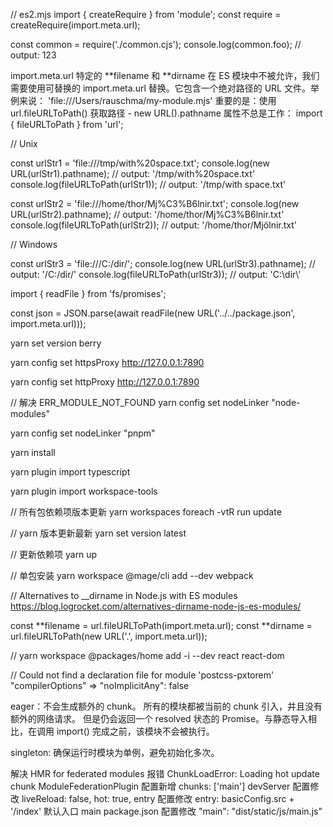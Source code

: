// es2.mjs
import { createRequire } from 'module';
const require = createRequire(import.meta.url);

const common = require('./common.cjs');
console.log(common.foo); // output: 123

import.meta.url
特定的 **filename 和 **dirname 在 ES 模块中不被允许，我们需要使用可替换的 import.meta.url 替换。它包含一个绝对路径的 URL 文件。举例来说：
'file:///Users/rauschma/my-module.mjs'
重要的是：使用 url.fileURLToPath() 获取路径 - new URL().pathname 属性不总是工作：
import { fileURLToPath } from 'url';

// Unix

const urlStr1 = 'file:///tmp/with%20space.txt';
console.log(new URL(urlStr1).pathname);
// output: '/tmp/with%20space.txt'
console.log(fileURLToPath(urlStr1));
// output: '/tmp/with space.txt'

const urlStr2 = 'file:///home/thor/Mj%C3%B6lnir.txt';
console.log(new URL(urlStr2).pathname);
// output: '/home/thor/Mj%C3%B6lnir.txt'
console.log(fileURLToPath(urlStr2));
// output: '/home/thor/Mjölnir.txt'

// Windows

const urlStr3 = 'file:///C:/dir/';
console.log(new URL(urlStr3).pathname);
// output: '/C:/dir/'
console.log(fileURLToPath(urlStr3));
// output: 'C:\\dir\\'

import { readFile } from 'fs/promises';

const json = JSON.parse(await readFile(new URL('../../package.json', import.meta.url)));

yarn set version berry

yarn config set httpsProxy http://127.0.0.1:7890

yarn config set httpProxy http://127.0.0.1:7890

// 解决 ERR_MODULE_NOT_FOUND
yarn config set nodeLinker "node-modules"

yarn config set nodeLinker "pnpm"

yarn install

yarn plugin import typescript

yarn plugin import workspace-tools

// 所有包依赖项版本更新
yarn workspaces foreach -vtR run update

// yarn 版本更新最新
yarn set version latest

// 更新依赖项
yarn up

// 单包安装
yarn workspace @mage/cli add --dev webpack

// Alternatives to \_\_dirname in Node.js with ES modules
https://blog.logrocket.com/alternatives-dirname-node-js-es-modules/

const **filename = url.fileURLToPath(import.meta.url);
const **dirname = url.fileURLToPath(new URL('.', import.meta.url));

// yarn workspace @packages/home add -i --dev react react-dom

// Could not find a declaration file for module 'postcss-pxtorem'
"compilerOptions" => "noImplicitAny": false

eager：不会生成额外的 chunk。
所有的模块都被当前的 chunk 引入，并且没有额外的网络请求。
但是仍会返回一个 resolved 状态的 Promise。与静态导入相比，在调用 import() 完成之前，该模块不会被执行。

singleton: 确保运行时模块为单例，避免初始化多次。

解决 HMR for federated modules 报错
ChunkLoadError: Loading hot update chunk
ModuleFederationPlugin 配置新增 chunks: ['main']
devServer 配置修改 liveReload: false, hot: true,
entry 配置修改 entry: basicConfig.src + '/index' 默认入口 main
package.json 配置修改 "main": "dist/static/js/main.js"
